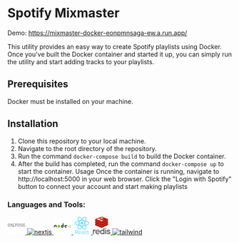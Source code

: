 # Spotify Mixmaster
Demo: https://mixmaster-docker-eonpmnsaga-ew.a.run.app/

This utility provides an easy way to create Spotify playlists using Docker. Once you've built the Docker container and started it up, you can simply run the utility and start adding tracks to your playlists.

## Prerequisites

Docker must be installed on your machine.

## Installation

1. Clone this repository to your local machine.
2. Navigate to the root directory of the repository.
3. Run the command `docker-compose build` to build the Docker container.
4. After the build has completed, run the command `docker-compose up` to start the container.
   Usage
   Once the container is running, navigate to http://localhost:5000 in your web browser.
   Click the "Login with Spotify" button to connect your account and start making playlists

<div>

<h3>Languages and Tools:</h3>
<p align="left"> <a href="https://expressjs.com" target="_blank" rel="noreferrer"> <img src="https://raw.githubusercontent.com/devicons/devicon/master/icons/express/express-original-wordmark.svg" alt="express" width="40" height="40"/> </a> <a href="https://nextjs.org/" target="_blank" rel="noreferrer"> <img src="https://cdn.worldvectorlogo.com/logos/nextjs-2.svg" alt="nextjs" width="40" height="40"/> </a> <a href="https://nodejs.org" target="_blank" rel="noreferrer"> <img src="https://raw.githubusercontent.com/devicons/devicon/master/icons/nodejs/nodejs-original-wordmark.svg" alt="nodejs" width="40" height="40"/> </a> <a href="https://reactjs.org/" target="_blank" rel="noreferrer"> <img src="https://raw.githubusercontent.com/devicons/devicon/master/icons/react/react-original-wordmark.svg" alt="react" width="40" height="40"/> </a> <a href="https://redis.io" target="_blank" rel="noreferrer"> <img src="https://raw.githubusercontent.com/devicons/devicon/master/icons/redis/redis-original-wordmark.svg" alt="redis" width="40" height="40"/> </a> <a href="https://tailwindcss.com/" target="_blank" rel="noreferrer"> <img src="https://www.vectorlogo.zone/logos/tailwindcss/tailwindcss-icon.svg" alt="tailwind" width="40" height="40"/> </a> </p>
</div>

